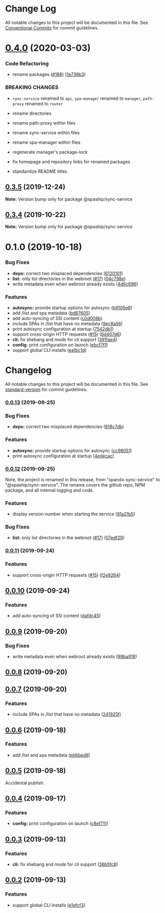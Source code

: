 # Change Log

All notable changes to this project will be documented in this file.
See [Conventional Commits](https://conventionalcommits.org) for commit guidelines.

# [0.4.0](https://github.com/spaship/spaship/compare/v0.3.5...v0.4.0) (2020-03-03)

### Code Refactoring

- rename packages ([#188](https://github.com/spaship/spaship/issues/188)) ([1e739b3](https://github.com/spaship/spaship/commit/1e739b3c08462d95db5af140405683af797b7daa))

### BREAKING CHANGES

- `sync-service` renamed to `api`, `spa-manager` renamed to `manager`, `path-proxy` renamed to `router`

- rename directories

- rename path-proxy within files

- rename sync-service within files

- rename spa-manager within files

- regenerate manager's package-lock

- fix homepage and repository links for renamed packages

- standardize README titles

## [0.3.5](https://github.com/spaship/sync-service/compare/v0.3.4...v0.3.5) (2019-12-24)

**Note:** Version bump only for package @spaship/sync-service

## [0.3.4](https://github.com/spaship/sync-service/compare/v0.3.3...v0.3.4) (2019-10-22)

**Note:** Version bump only for package @spaship/sync-service

# 0.1.0 (2019-10-18)

### Bug Fixes

- **deps:** correct two misplaced dependencies ([6120101](https://github.com/spaship/sync-service/commit/6120101cdf051705cff9332883293f7f10467f3a))
- **list:** only list directories in the webroot ([#17](https://github.com/spaship/sync-service/issues/17)) ([04c798e](https://github.com/spaship/sync-service/commit/04c798e22b553da350927fc9fed353e4b2565f55))
- write metadata even when webroot already exists ([4d6c696](https://github.com/spaship/sync-service/commit/4d6c696718b51db19ce6474ff4fe6713c8dd0b68))

### Features

- **autosync:** provide startup options for autosync ([b9105e6](https://github.com/spaship/sync-service/commit/b9105e6f15bd859b122c1b50205e0960cf54da39))
- add /list and spa metadata ([bd87605](https://github.com/spaship/sync-service/commit/bd87605193e74012a899cc636e5c29ac08047992))
- add auto-syncing of SSI content ([c0d008b](https://github.com/spaship/sync-service/commit/c0d008b5a08505f6d1afb3f10bef4b395b8cbea0))
- include SPAs in /list that have no metadata ([9ec8a56](https://github.com/spaship/sync-service/commit/9ec8a56f7c61f28e21e7855f519848eee8b6effb))
- print autosync configuration at startup ([7542db1](https://github.com/spaship/sync-service/commit/7542db1d34c658bedd2c4574910288558afc968c))
- support cross-origin HTTP requests ([#15](https://github.com/spaship/sync-service/issues/15)) ([6d407d6](https://github.com/spaship/sync-service/commit/6d407d6655831016c66063b5db669474408c1865))
- **cli:** fix shebang and mode for cli support ([391fae4](https://github.com/spaship/sync-service/commit/391fae4f0ca1f1af0737817a1561c3050100762a))
- **config:** print configuration on launch ([ebcf7f1](https://github.com/spaship/sync-service/commit/ebcf7f1c15f11cafc574daa330a5a892ef95965c))
- support global CLI installs ([ea1bc1d](https://github.com/spaship/sync-service/commit/ea1bc1db0da47b96fc7a9db6e8bf4477a4d7d597))

# Changelog

All notable changes to this project will be documented in this file. See [standard-version](https://github.com/conventional-changelog/standard-version) for commit guidelines.

### [0.0.13](https://github.com/spaship/sync-service/compare/v0.0.12...v0.0.13) (2019-09-25)

### Bug Fixes

- **deps:** correct two misplaced dependencies ([918c7db](https://github.com/spaship/sync-service/commit/918c7db))

### Features

- **autosync:** provide startup options for autosync ([cc98051](https://github.com/spaship/sync-service/commit/cc98051))
- print autosync configuration at startup ([4edecac](https://github.com/spaship/sync-service/commit/4edecac))

### [0.0.12](https://github.com/spaship/sync-service/compare/v0.0.11...v0.0.12) (2019-09-25)

Note, the project is renamed in this release, from "spandx-sync-service" to "@spaship/sync-service". The rename covers the github repo, NPM package, and all internal logging and code.

### Features

- display version number when starting the service ([91a21b5](https://github.com/spaship/sync-service/commit/d6e8faebbde4fa9b0ca33318ebb03acd782611da))

### Bug Fixes

- **list:** only list directories in the webroot ([#17](https://github.com/spaship/sync-service/issues/17)) ([07edf29](https://github.com/spaship/sync-service/commit/07edf29))

### [0.0.11](https://github.com/spaship/sync-service/compare/v0.0.10...v0.0.11) (2019-09-24)

### Features

- support cross-origin HTTP requests ([#15](https://github.com/spaship/sync-service/issues/15)) ([f2e9264](https://github.com/spaship/sync-service/commit/f2e9264))

## [0.0.10](https://github.com/spaship/sync-service/compare/v0.0.9...v0.0.10) (2019-09-24)

### Features

- add auto-syncing of SSI content ([dafdc45](https://github.com/spaship/sync-service/commit/dafdc45))

## [0.0.9](https://github.com/spaship/sync-service/compare/v0.0.8...v0.0.9) (2019-09-20)

### Bug Fixes

- write metadata even when webroot already exists ([99ba918](https://github.com/spaship/sync-service/commit/99ba918))

## [0.0.8](https://github.com/spaship/sync-service/compare/v0.0.7...v0.0.8) (2019-09-20)

## [0.0.7](https://github.com/spaship/sync-service/compare/v0.0.6...v0.0.7) (2019-09-20)

### Features

- include SPAs in /list that have no metadata ([241925f](https://github.com/spaship/sync-service/commit/241925f))

## [0.0.6](https://github.com/spaship/sync-service/compare/v0.0.5...v0.0.6) (2019-09-18)

### Features

- add /list and spa metadata ([eb6bed9](https://github.com/spaship/sync-service/commit/eb6bed9))

## [0.0.5](https://github.com/spaship/sync-service/compare/v0.0.4...v0.0.5) (2019-09-18)

Accidental publish.

## [0.0.4](https://github.com/spaship/sync-service/compare/v0.0.3...v0.0.4) (2019-09-17)

### Features

- **config:** print configuration on launch ([c8ef711](https://github.com/spaship/sync-service/commit/c8ef711))

## [0.0.3](https://github.com/spaship/sync-service/compare/v0.0.2...v0.0.3) (2019-09-13)

### Features

- **cli:** fix shebang and mode for cli support ([36b5fc8](https://github.com/spaship/sync-service/commit/36b5fc8))

## [0.0.2](https://github.com/spaship/sync-service/compare/v0.0.1...v0.0.2) (2019-09-13)

### Features

- support global CLI installs ([e1efcf3](https://github.com/spaship/sync-service/commit/e1efcf3))
